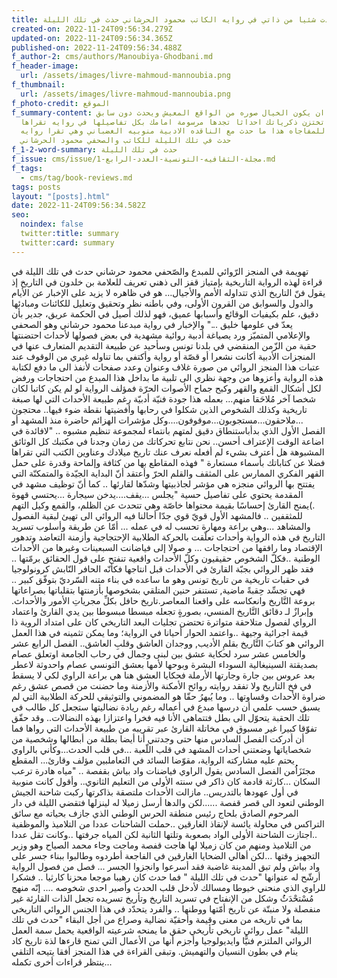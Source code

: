 ```yaml
---
title: وجدت شئيا من ذاتي في روايه الكاتب محمود الحرشاني حدث في تلك الليلة
created-on: 2022-11-24T09:56:34.279Z
updated-on: 2022-11-24T09:56:34.365Z
published-on: 2022-11-24T09:56:34.488Z
f_author-2: cms/authors/Manoubiya-Ghodbani.md
f_header-image:
  url: /assets/images/livre-mahmoud-mannoubia.png
f_thumbnail:
  url: /assets/images/livre-mahmoud-mannoubia.png
f_photo-credit: الموقع
f_summary-content: يحدث ان يكون الخيال صوره من الواقع المعيش ويحدث دون سابق
  اشعار ان تختزن ذكرياتك احداثا تجدها مرسومة امامك بكل تفاصيلها في روايه تقراها
  فتذهل للمفاجاه هذا ما حدث مع الناقده الادبية منوبيه الغضباني وهي تقرا روايه
  حدث في تلك الليلة للكاتب والصحفي محمود الحرشاني
f_1-2-word-summary: حدث في تلك الليلة
f_issue: cms/issue/مجلة-الثقافيه-التونسية-العدد-الرابع-1.md
f_tags:
  - cms/tag/book-reviews.md
tags: posts
layout: "[posts].html"
date: 2022-11-24T09:56:34.582Z
seo:
  noindex: false
  twitter:title: summary
  twitter:card: summary
---
```

تهويمة في المنجز الرّوائي للمبدع والصّحفي محمود حرشاني حدث في تلك الليلة في قراءة لهذه الرواية التاريخية بإمتياز قفز الى ذهني تعريف للعلامة بن خلدون في التاريخ إذ يقول فنّ التاريخ الذي تتداوله الأمم والأجيال… هو في ظاهره لا يزيد على الإخبار عن الأيام والدول والسوابق من القرون الأولى، وفي باطنه نظر وتحقيق وتعليل للكائنات ومبادئها دقيق، علم بكيفيات الوقائع وأسبابها عميق، فهو لذلك أصيل في الحكمة عريق، جدير بأن يعدّ في علومها خليق ..." والإخبار في رواية مبدعنا محمود حرشاني وهو الصحفي والإعلامي المتميّز ورد يصياغة أدبية روائية مشهدية في بعض فصولها  لأحداث احتضنتها حقبة من الزّمن المنقضي في بلدنا تونس وسأحيد عن طبيعة التقديم المتعارف عنها في المنجزات الأدبية أكانت نشعرا أو قصّة أو رواية وأكتفي بما تناوله غيري من الوقوف عند عتبات هذا المنجز الروائي من صورة غلاف وعنوان وعدد صفحات لأنفذ الى  ما دفع لكتابة هذه الرواية وأعزوها من وجهة نظري الى تلبية ما بداخل هذا المبدع من احتجاجات ورفض لكل أشكال القمع والقهر وكبح جماح الأصوات الحرّة فمؤلف الرواية لو لم يكن كاتبا لكان شخصا آخر مُلاحَقا منهم... بعمله هذا جودة فنيّة أدبيّة رغم طبيعة الأحداث التي لها صبغة تاريخية وكذلك الشخوص الذين شكلوا  في رحابها وأفضيتها نقطة ضوء فيها.. محتجون ...ملاحقون...مستجوبون...موقوفون....وكل مؤشرات الهزائم حاضرة منذ المشهد أو الفصل الأول الذي  بدأباستنطاق دقيق لمتهم بانتماء لمجموعة تنظيم مشبوه .. "لافائدة في اضاعة الوقت الإعتراف أحسن.. نحن نتابع تحركاتك من زمان وجدنا في مكتبك كل الوثائق المشبوهة هل أعترف بشيء لم أفعله نعرف عنك تاريخ ميلادك وعناوين الكتب التي تقراها فضلا عن كتاباتك بأسماء مستعارة " فهذه المقاطع بها من كثافة وإلماحة وقدرة على حمل القهر الفكري الممارس على المثقف والقلم الحرّ وأعتقد أنّ البداية الجيّدة والمتمكنّة التي يفتتح بها الروائي منجزه هي مؤشر لجاذبيتها وشدّها لقارئها .. كما أنّ توظيف مشهد في المقدمة يحتوي على تفاصيل حسية "يجلس ...يقف....يدخن سيجارة ...يحتسي قهوة .)يمنح القارئ إحساسًا بقيمة محتواها  خاصّة وهي تتحدث عن الظلم، والقمع وكيل التهم للمثقفين .. فالمشهد الأول قويّ  قوي جدّا أحالنا فيه الروائي الى تهيئ لبقية الفصول والمشاهد ...وهي براعة ومهارة تحسب له في عمله ... أمّا عن طريقة وأسلوب تسريد التاريخ في هذه الرواية وأحداث تعلّقت بالحركة الطلابية الإحتجاجية  وأزمنة التعاضد وتدهور الإقتصاد وما رافقها من احتجاجات ... و صولا إلى فياضانت السبعينات وغيرها من الأحداث الوطنية ..فكلّ الشخوص حقيقيون  وكلّ الأحداث واقعية تنفتح على قول الحقائق برمّتها .. فقد ظهر  الروائي بجبّة القارئ في الأحداث قبل انتاجها فكأنّه الحافر النّابش كرونولوجيا في حقبات تاريخية من تاريخ تونس وهو ما ساعده في بناء متنه السّرديّ بتوفّق كبير .. فهي تجسِّد حِقبةً ماضية, تستنفر حنين المتلقي بشخوصها بأزمنتها بتقلباتها بصراعاتها بروعة التَّاريخ وانعكاسه على واقعنا المعاصر.تاريخ حافل بكلِّ مجرياتِ الأمور والأحداث. وإبرازٌ لـ دقائق التَّاريخ المنسي، بصورةٍ تجعله مبسطا مبسوطا بين يدي القارئ واعتماد الرواي لفصول متلاحقة متواترة تحتضن تجليات البعد التاريخي  كان على امتداد الروية ذا قيمة اجرائية وجيهة ..واعتمد الحوار أحيانا في الرواية؛ وما يمكن تثمينه في هذا العمل الروائي هو كتابَ التَّاريخ بقلمِ الأديب, ووجدان العاشق وقلبِ العاشق.. الفصل الرابع عشر والخامس عشر سرد لحكاية عشق بين لبنى وجمال  في رحاب الجامعة اوتعلق عصام بصديقتة السينيغالية السوداء البشرة وبوحها لأمها بعشق التونسي عصام واحدوثة لاعطر بعد عروس بين جارة وجارتها الأرملة فحكايا العشق هنا هي براعة الراوي لكي لا يسقط في فخ التاريخ ولا تفقد روايته روائح الأمكنة والأزمنة وما حضنت من قصص عشق رغم ضراوة الأحداث وقساوتها .. وما يُبهرُ حقّا هو المضموني والتوثيقي للحركة الطلابية التي لم يسبق حسب علمي أن درسها مبدع في أعماله رغم ريادة  نضاليتها  ستجعل كل طالب في تلك الحقبة يتحوّل الى بطل فتتماهى الأنا فيه فخرا واعتزازا بهذه النضالات.. وقد حقّق تفوّقا كبيرا غير مسبوق في مخاتلة القارئ عبر تقريبه من طبيعة الأحداث التي رواها فما أن  أدركت الفصل السادس منها حتى وجدتني أنا أيضا بطلة من أبطالها وشخصية من شخصاياتها وضعتني أحداث المشهد في قلب اللّعبة ...في قلب الحدث...وكأني بالراوي يحتم عليه مشاركته  الرواية، مقوّضا السائد في التعاملبين مؤلف وقارئ... المقطع مجتَزَاُُمن الفصل  السادس يقول الراوي فياضنات واد بياش بقفصة .. "مياه هادرة ترعب السكان ...كارثة قادمة كان ذاكر في سنته الأولى من التعليم الثانوي.. وأقول كانت منوبية في أول عهودها بالتدريس.. مازالت الأحداث ملتصقة بذاكرتها ركبت شاحنة الجيش الوطني لتعود الى قصر قفصة ......لكن والدها أرسل زميلا له لينزلها فتقضي الليلة في دار المرحوم الصادق بلحاج رئيس منطقة الحرس الوطني الذي جازف بحياته مع سائق التراكس في محاولة يائسة لإنقاذ الغارقين ..حملت الشاحنات عددا من التلاميذ والموظفية  ..اجتازت الشاحنة الأولى الواد بصعوبة وتلتها الثانية لكن المياه جرفتها ..وكانت تقل عددا من التلاميذ ومنهم من كان زميلا لها هاجت قفصة وماجت وجاء محمد الصياح وهو وزير التجهيز وقتها ...لكن أهالي الضحايا الغارقين في الفاجعة أطردوه وطالبوا ببناء جسر على واد بياش ولم تبق المدينة غاضبة فقد أسرعوا وانجزوا الجسر ... فصل من فصول الرواية أرشّح له عنوانها "حدث في تلك الليلة " فما حدث كان رهيبا موجعا محزنا كارثيا .. فشكرا للراوي الذي منحني خيوطا ومسالك لأدخل قلب الحدث وأصير احدى شخوصه .... إنّه منهج مُسْتحْدَثُُ وشكل من الإنفتاح في تسريد التاريخ وتأريخ تسريده تجعل الذات القارئة غير منفصلة ولا منبتّة عن تاريخ أمّتها ووطنها .. والفرد يتحدّد في هذا الجنس الروائي التاريخي بما في تاريخه من معنى وقيمة وأحقيّة نضالية وصراع من أجل البقاء "حدث في تلك الليلة" عمل روائي تاريخي تأريخي حقق ما يمنحه شرعيته الواقعية  يحمل سمة العمل الروائي الملتزم فنيًّا وايديولوجيا وأجزم أنها من الأعمال التي تمنح قارءها لذة تاريخ كاد ينام في بطون النسيان والتهميش. وتبقى القراءة في هذا المنجز أفقا يتيحه التلقي ...ينتظر قراءات أخرى تكمله